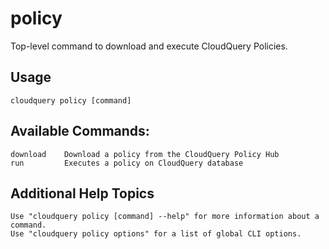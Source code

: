 # policy

Top-level command to download and execute CloudQuery Policies.

## Usage

`cloudquery policy [command]`

## Available Commands:
```
download    Download a policy from the CloudQuery Policy Hub
run         Executes a policy on CloudQuery database
```

## Additional Help Topics

```
Use "cloudquery policy [command] --help" for more information about a command.
Use "cloudquery policy options" for a list of global CLI options.
```
